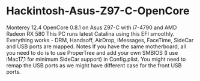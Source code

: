 # Hackintosh-Asus-Z97-C-OpenCore
Monterey 12.4
OpenCore 0.8.1 on Asus Z97-C with i7-4790 and AMD Radeon RX 580
This PC runs latest Catalina using this EFI smoothly.
Everything works - DRM, Handsoff, AirDrop, iMessages, FaceTime, SideCar and USB ports are mapped.
Notes
If you have the same motherboard, all you need to do is to use ProperTree and add your own SMBIOS (I use iMac17,1 for minimum SideCar support) in Config.plist. You might need to remap the USB ports as we might have different case for the front USB ports.
